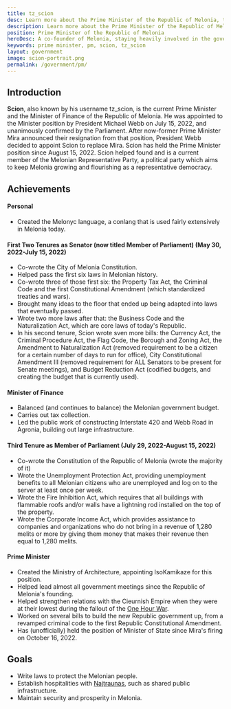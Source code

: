 ```yaml
---
title: tz_scion
desc: Learn more about the Prime Minister of the Republic of Melonia, tz_scion.
description: Learn more about the Prime Minister of the Republic of Melonia, tz_scion.
position: Prime Minister of the Republic of Melonia
heroDesc: A co-founder of Melonia, staying heavily involved in the government since its inception.
keywords: prime minister, pm, scion, tz_scion
layout: government
image: scion-portrait.png
permalink: /government/pm/
---
```


## Introduction
**Scion**, also known by his username tz_scion, is the current Prime Minister and the Minister of Finance of the Republic of Melonia. He was appointed to the Minister position by President Michael Webb on July 15, 2022, and unanimously confirmed by the Parliament. After now-former Prime Minister Mira announced their resignation from that position, President Webb decided to appoint Scion to replace Mira. Scion has held the Prime Minister position since August 15, 2022. Scion helped found and is a current member of the Melonian Representative Party, a political party which aims to keep Melonia growing and flourishing as a representative democracy.

## Achievements

#### Personal
- Created the Melonyc language, a conlang that is used fairly extensively in Melonia today.

#### First Two Tenures as Senator (now titled Member of Parliament) (May 30, 2022-July 15, 2022)
- Co-wrote the City of Melonia Constitution.
- Helped pass the first six laws in Melonian history.
- Co-wrote three of those first six: the Property Tax Act, the Criminal Code and the first Constitutional Amendment (which standardized treaties and wars).
- Brought many ideas to the floor that ended up being adapted into laws that eventually passed.
- Wrote two more laws after that: the Business Code and the Naturalization Act, which are core laws of today's Republic.
- In his second tenure, Scion wrote sven more bills: the Currency Act, the Criminal Procedure Act, the Flag Code, the Borough and Zoning Act, the Amendment to Naturalization Act (removed requirement to be a citizen for a certain number of days to run for office), City Constitutional Amendment III (removed requirement for ALL Senators to be present for Senate meetings), and Budget Reduction Act (codified budgets, and creating the budget that is currently used).

#### Minister of Finance
- Balanced (and continues to balance) the Melonian government budget.
- Carries out tax collection.
- Led the public work of constructing Interstate 420 and Webb Road in Agronia, building out large infrastructure.

#### Third Tenure as Member of Parliament (July 29, 2022-August 15, 2022)
- Co-wrote the Constitution of the Republic of Melonia (wrote the majority of it)
- Wrote the Unemployment Protection Act, providing unemployment benefits to all Melonian citizens who are unemployed and log on to the server at least once per week.
- Wrote the Fire Inhibition Act, which requires that all buildings with flammable roofs and/or walls have a lightning rod installed on the top of the property.
- Wrote the Corporate Income Act, which provides assistance to companies and organizations who do not bring in a revenue of 1,280 melits or more by giving them money that makes their revenue then equal to 1,280 melits.

#### Prime Minister
- Created the Ministry of Architecture, appointing IsoKamikaze for this position.
- Helped lead almost all government meetings since the Republic of Melonia's founding.
- Helped strengthen relations with the Cieurnish Empire when they were at their lowest during the fallout of the [One Hour War](https://wiki.melonia.xyz).
- Worked on several bills to build the new Republic government up, from a revamped criminal code to the first Republic Constitutional Amendment.
- Has (unofficially) held the position of Minister of State since Mira's firing on October 16, 2022.

## Goals
- Write laws to protect the Melonian people.
- Establish hospitalities with [Najtraunas](https://wiki.melonia.xyz/civics/cieurnia/najtraunas), such as shared public infrastructure.
- Maintain security and prosperity in Melonia.
